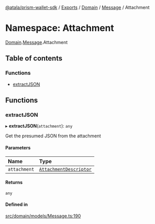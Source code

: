 [@atala/prism-wallet-sdk](../README.md) / [Exports](../modules.md) / [Domain](Domain.md) / [Message](Domain.Message.md) / Attachment

# Namespace: Attachment

[Domain](Domain.md).[Message](Domain.Message.md).Attachment

## Table of contents

### Functions

- [extractJSON](Domain.Message.Attachment.md#extractjson)

## Functions

### extractJSON

▸ **extractJSON**(`attachment`): `any`

Get the presumed JSON from the attachment

#### Parameters

| Name | Type |
| :------ | :------ |
| `attachment` | [`AttachmentDescriptor`](../classes/Domain.AttachmentDescriptor.md) |

#### Returns

`any`

#### Defined in

[src/domain/models/Message.ts:190](https://github.com/hyperledger/identus-edge-agent-sdk-ts/blob/3c504bead94c87cd52de807c230d8a674846dce5/src/domain/models/Message.ts#L190)
